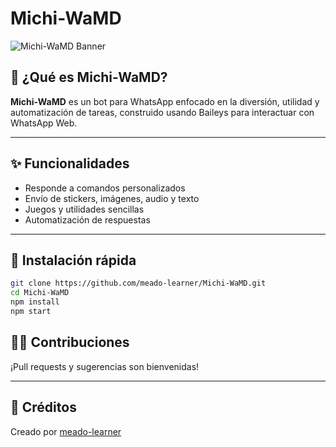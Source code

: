 # Michi-WaMD

![Michi-WaMD Banner](https://media.giphy.com/media/v1.Y2lkPTc5MGI3NjExbGUwMTEwN3ZkZ3V3eWhjMnYzYWw0M2R4Y2FsaG9tY2w2cHFnd2NwciZlcD12MV9naWZzX3NlYXJjaCZjdD1n/3o7abB06u9bNzA8lu8/giphy.gif)

## 🤍 ¿Qué es Michi-WaMD?

**Michi-WaMD** es un bot para WhatsApp enfocado en la diversión, utilidad y automatización de tareas, construido usando Baileys para interactuar con WhatsApp Web.

---

## ✨ Funcionalidades

- Responde a comandos personalizados
- Envío de stickers, imágenes, audio y texto
- Juegos y utilidades sencillas
- Automatización de respuestas

---

## 🚀 Instalación rápida

```bash
git clone https://github.com/meado-learner/Michi-WaMD.git
cd Michi-WaMD
npm install
npm start
```

## 👨‍💻 Contribuciones

¡Pull requests y sugerencias son bienvenidas!

---

## 📢 Créditos

Creado por [meado-learner](https://github.com/meado-learner)


